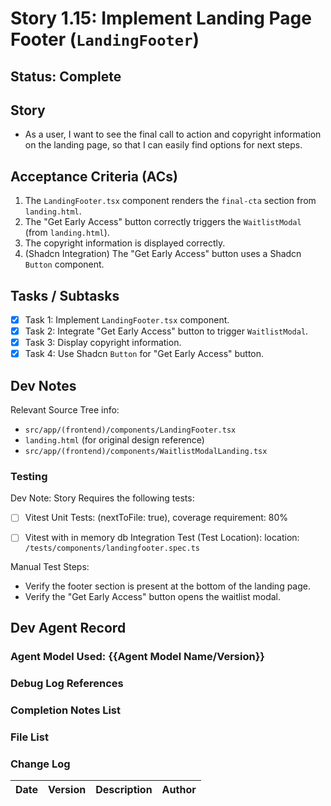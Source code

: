 # Story 1.15: Implement Landing Page Footer (`LandingFooter`)

## Status: Complete

## Story

- As a user, I want to see the final call to action and copyright information on the landing page, so that I can easily find options for next steps.

## Acceptance Criteria (ACs)

1.  The `LandingFooter.tsx` component renders the `final-cta` section from `landing.html`.
2.  The "Get Early Access" button correctly triggers the `WaitlistModal` (from `landing.html`).
3.  The copyright information is displayed correctly.
4.  (Shadcn Integration) The "Get Early Access" button uses a Shadcn `Button` component.

## Tasks / Subtasks

- [x] Task 1: Implement `LandingFooter.tsx` component.
- [x] Task 2: Integrate "Get Early Access" button to trigger `WaitlistModal`.
- [x] Task 3: Display copyright information.
- [x] Task 4: Use Shadcn `Button` for "Get Early Access" button.

## Dev Notes

Relevant Source Tree info:
- `src/app/(frontend)/components/LandingFooter.tsx`
- `landing.html` (for original design reference)
- `src/app/(frontend)/components/WaitlistModalLanding.tsx`

### Testing

Dev Note: Story Requires the following tests:

- [ ] Vitest Unit Tests: (nextToFile: true), coverage requirement: 80%
- [ ] Vitest with in memory db Integration Test (Test Location): location: `/tests/components/landingfooter.spec.ts`


Manual Test Steps:
- Verify the footer section is present at the bottom of the landing page.
- Verify the "Get Early Access" button opens the waitlist modal.

## Dev Agent Record

### Agent Model Used: {{Agent Model Name/Version}}

### Debug Log References

### Completion Notes List

### File List

### Change Log

| Date | Version | Description | Author |
| :--- | :------ | :---------- | :----- |
